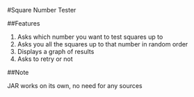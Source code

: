 #Square Number Tester

##Features

1. Asks which number you want to test squares up to
2. Asks you all the squares up to that number in random order
3. Displays a graph of results
4. Asks to retry or not

##Note

JAR works on its own, no need for any sources
